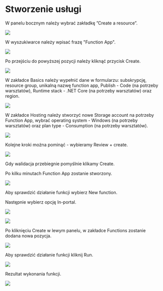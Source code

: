 # Stworzenie usługi

W panelu bocznym należy wybrać zakładkę ”Create a resource”.

![](../.gitbook/assets/image%20%2874%29.png)

W wyszukiwarce należy wpisać frazę "Function App".

![](../.gitbook/assets/image%20%2838%29.png)

Po przejściu do powyższej pozycji należy kliknąć przycisk Create.

![](../.gitbook/assets/image%20%2895%29.png)

W zakładce Basics należy wypełnić dane w formularzu: subskrypcję, resource group, unikalną nazwę function app, Publish - Code \(na potrzeby warsztatów\), Runtime stack - .NET Core \(na potrzeby warsztatów\) oraz region.

![](../.gitbook/assets/image%20%2821%29.png)

W zakładce Hosting należy stworzyć nowe Storage account na potrzeby Function App, wybrać operating system - Windows \(na potrzeby warsztatów\) oraz plan type - Consumption \(na potrzeby warsztatów\).

![](../.gitbook/assets/image%20%2859%29.png)

Kolejne kroki można pominąć - wybieramy Review + create.

![](../.gitbook/assets/image%20%2836%29.png)

Gdy walidacja przebiegnie pomyślnie klikamy Create.

Po kilku minutach Function App zostanie stworzony. 

![](../.gitbook/assets/image%20%2822%29.png)

Aby sprawdzić działanie funkcji wybierz New function.

Następnie wybierz opcję In-portal.

![](../.gitbook/assets/image%20%2862%29.png)

![](../.gitbook/assets/image%20%2823%29.png)

Po kliknięciu Create w lewym panelu, w zakładce Functions zostanie dodana nowa pozycja.

![](../.gitbook/assets/image%20%2883%29.png)

Aby sprawdzić działanie funkcji kliknij Run.

![](../.gitbook/assets/image%20%28112%29.png)

Rezultat wykonania funkcji.

![](../.gitbook/assets/image%20%284%29.png)

